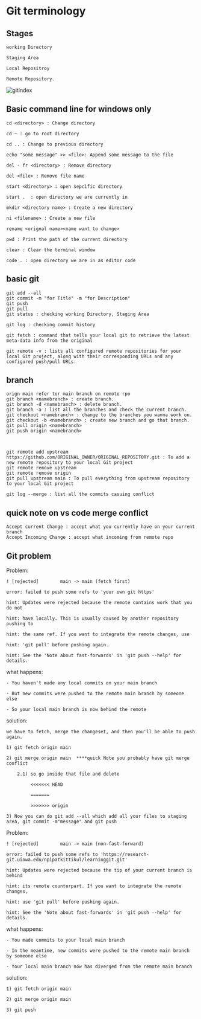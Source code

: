 # Git terminology
## Stages
    working Directory
    
    Staging Area
    
    Local Repositroy
    
    Remote Repository.

![gitindex](https://github.com/FordPipatkittikul/LearningGit/assets/121902625/7d148ce8-73b6-49d9-a543-466ff028ad52)
## Basic command line for windows only

    cd <directory> : Change directory
    
    cd ~ : go to root directory
    
    cd .. : Change to previous directory

    echo "some message" >> <file>: Append some message to the file 

    del - fr <directory> : Remove directory
    
    del <file> : Remove file name
    
    start <directory> : open sepcific directory
    
    start .	 : open directory we are currently in
    
    mkdir <directory name> : Create a new directory
    
    ni <filename> : Create a new file

    rename <orignal name><name want to change>
    
    pwd : Print the path of the current directory

    clear : Clear the terminal window

    code . : open directory we are in as editor code
    
## basic git
    git add --all
    git commit -m "for Title" -m "for Description"
    git push
    git pull
    git status : checking working Directory, Staging Area
    
    git log : checking commit history

    git fetch : command that tells your local git to retrieve the latest meta-data info from the original

    git remote -v : lists all configured remote repositories for your local Git project, along with their corresponding URLs and any configured push/pull URLs.

## branch
    orign main refer tor main branch on remote rpo
    git branch <namebranch> : create branch.
    git branch -d <namebranch> : delete branch.
    git branch -a : list all the branches and check the current branch.
    git checkout <namebranch> : change to the branches you wanna work on.
    git checkout -b <namebranch> : create new branch and go that branch.
    git pull origin <namebranch>
    git push origin <namebranch>



    git remote add upstream https://github.com/ORIGINAL_OWNER/ORIGINAL_REPOSITORY.git : To add a new remote repository to your local Git project
    git remote remove upstream
    git remote remove origin
    git pull upstream main : To pull everything from upstream repository to your local Git project

    git log --merge : list all the commits casuing conflict
## quick note on vs code merge conflict

    Accept current Change : accept what you currently have on your current branch
    Accept Incoming Change : accept what incoming from remote repo
## Git problem
Problem:

    ! [rejected]        main -> main (fetch first)
   
    error: failed to push some refs to 'your own git https'
   
    hint: Updates were rejected because the remote contains work that you do not
   
    hint: have locally. This is usually caused by another repository pushing to
   
    hint: the same ref. If you want to integrate the remote changes, use
   
    hint: 'git pull' before pushing again.
    
    hint: See the 'Note about fast-forwards' in 'git push --help' for details.
what happens:

    - You haven't made any local commits on your main branch
    
    - But new commits were pushed to the remote main branch by someone else
    
    - So your local main branch is now behind the remote 
solution: 

    we have to fetch, merge the changeset, and then you'll be able to push again.

    1) git fetch origin main

    2) git merge origin main  ****quick Note you probably have git merge conflict  
        
        2.1) so go inside that file and delete

             <<<<<<< HEAD

             =======
             
             >>>>>>> origin

    3) Now you can do git add --all which add all your files to staging area, git commit -m"message" and git push
    
Problem:
    
    ! [rejected]        main -> main (non-fast-forward)
    
    error: failed to push some refs to 'https://research-git.uiowa.edu/npipatkittikul/learninggit.git'
    
    hint: Updates were rejected because the tip of your current branch is behind
    
    hint: its remote counterpart. If you want to integrate the remote changes,
    
    hint: use 'git pull' before pushing again.
    
    hint: See the 'Note about fast-forwards' in 'git push --help' for details.
what happens:

    - You made commits to your local main branch
    
    - In the meantime, new commits were pushed to the remote main branch by someone else
    
    - Your local main branch now has diverged from the remote main branch
solution:

    1) git fetch origin main

    2) git merge origin main

    3) git push

    


    
